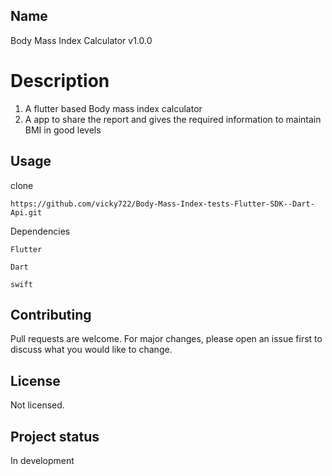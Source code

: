 ## Name
Body Mass Index Calculator v1.0.0

# Description

1) A flutter based Body mass index calculator 
2) A app to share the report and gives the required information to maintain BMI in good levels


## Usage

clone
```
https://github.com/vicky722/Body-Mass-Index-tests-Flutter-SDK--Dart-Api.git
```
Dependencies 
```Android studio
Flutter
```

```
Dart
```
```
swift
```


## Contributing
Pull requests are welcome. For major changes, please open an issue first to discuss what you would like to change.
## License
Not licensed.

## Project status
In development 

